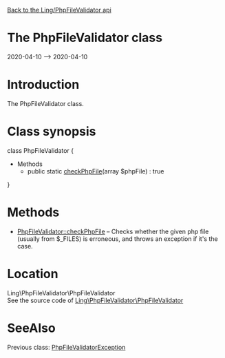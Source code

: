 [Back to the Ling/PhpFileValidator api](https://github.com/lingtalfi/PhpFileValidator/blob/master/doc/api/Ling/PhpFileValidator.md)



The PhpFileValidator class
================
2020-04-10 --> 2020-04-10






Introduction
============

The PhpFileValidator class.



Class synopsis
==============


class <span class="pl-k">PhpFileValidator</span>  {

- Methods
    - public static [checkPhpFile](https://github.com/lingtalfi/PhpFileValidator/blob/master/doc/api/Ling/PhpFileValidator/PhpFileValidator/checkPhpFile.md)(array $phpFile) : true

}






Methods
==============

- [PhpFileValidator::checkPhpFile](https://github.com/lingtalfi/PhpFileValidator/blob/master/doc/api/Ling/PhpFileValidator/PhpFileValidator/checkPhpFile.md) &ndash; Checks whether the given php file (usually from $_FILES) is erroneous, and throws an exception if it's the case.





Location
=============
Ling\PhpFileValidator\PhpFileValidator<br>
See the source code of [Ling\PhpFileValidator\PhpFileValidator](https://github.com/lingtalfi/PhpFileValidator/blob/master/PhpFileValidator.php)



SeeAlso
==============
Previous class: [PhpFileValidatorException](https://github.com/lingtalfi/PhpFileValidator/blob/master/doc/api/Ling/PhpFileValidator/Exception/PhpFileValidatorException.md)<br>
